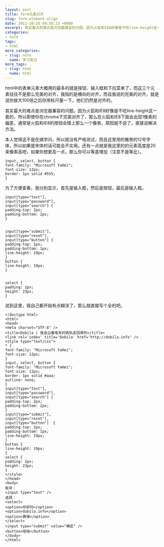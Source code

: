 ```yaml
---
layout: post
title: form元素对齐
slug: form-element-align
date: 2011-10-26 09:50:23 +0800
excerpt: 其实最大的难点是浏览器兼容的问题。因为火狐和IE8好像是不吃line-height这一套的，所以即使你在chrome下完美对齐了，那么在火狐和IE8下面会出现1像素的偏差，通常是火狐和IE8的按钮会矮上那么一个像素，原因就不说了，直接说解决方法。
categories:
- note
tags:
- html
more_categories:
- slug: note
  name: 学习笔记
more_tags:
- slug: html
  name: html
---
```


html中的表单元素大概用的最多的就是按钮、输入框和下拉菜单了，而这三个元素往往不是那么完美的对齐，我指的是横向的对齐，而且我说的完美的对齐，就是说你放大100倍之后你用标尺量一下，他们仍然是对齐的。

其实最大的难点是浏览器兼容的问题。因为火狐和IE8好像是不吃line-height这一套的，所以即使你在chrome下完美对齐了，那么在火狐和IE8下面会出现1像素的偏差，通常是火狐和IE8的按钮会矮上那么一个像素，原因就不说了，直接说解决方法。

本人觉得这不是在搞学问，所以就没有严格测试，而且这里用的雅黑的12号字体，所以如果是宋体的话可能会不实用。还有一点就是我这里的的元素高度是20来像素高吧，如果你想更高一点，那么你可以等差增加（注意不是等比）。

	input, select, button {
	font-family: "Microsoft YaHei";
	font-size: 12px;
	border: 1px solid #555;
	}

为了方便查看，我分别显示，首先是输入框，然后是按钮，最后是输入框。

	input[type="text"],
	input[type="password"],
	input[type="search"] {
	padding-top: 2px;
	padding-bottom: 2px;
	}


	input[type="submit"],
	input[type="reset"],
	input[type="button"] {
	padding-top: 1px;
	padding-bottom: 1px;
	line-height: 19px;
	}
	button {
	line-height: 19px;
	}


	select {
	padding: 1px;
	height: 23px;
	}

说到这里，我自己都开始有点糊涂了，那么就直接写个全的吧。

	<!doctype html>
	<html>
	<head>
	<meta charset="UTF-8" />
	<title>Dobila | 我会沿着电车的铁轨走回来的</title>
	<link rel='index' title='Dobila' href='http://dobila.info' />
	<style type="text/css">
	* {
	font-family: "Microsoft YaHei";
	font-size: 12px;
	}
	input, select, button {
	font-family: "Microsoft YaHei";
	font-size: 12px;
	border: 1px solid #aaa;
	outline: none;
	}
	input[type="text"],
	input[type="password"],
	input[type="search"] {
	padding-top: 2px;
	padding-bottom: 2px;
	}
	input[type="submit"],
	input[type="reset"],
	input[type="button"]  {
	padding-top: 1px;
	padding-bottom: 1px;
	line-height: 19px;
	}
	button {
	line-height: 19px;
	}
	select {
	padding: 1px;
	height: 23px;
	}
	</style>
	</head>
	<body>
	账号：
	<input type="text" />
	选择：
	<select>
	<option>你好吗</option>
	<option>dobila.info</option>
	<option>黄璜</option>
	</select>
	<input type="submit" value="确定" />
	<button>哈哈</button>
	</body>
	</html>

